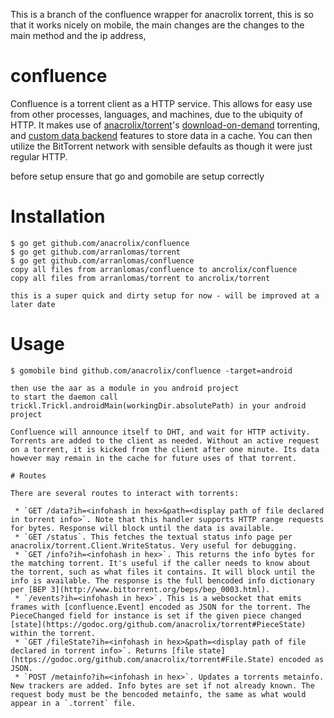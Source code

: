 This is a branch of the confluence wrapper for anacrolix torrent, this is so that it works nicely on mobile, the main changes are the changes to the main method and the ip address, 

# confluence

Confluence is a torrent client as a HTTP service. This allows for easy use from other processes, languages, and machines, due to the ubiquity of HTTP. It makes use of [anacrolix/torrent](https://github.com/anacrolix/torrent)'s [download-on-demand](https://godoc.org/github.com/anacrolix/torrent#Torrent.NewReader) torrenting, and [custom data backend](https://godoc.org/github.com/anacrolix/torrent/storage#ClientImpl) features to store data in a cache. You can then utilize the BitTorrent network with sensible defaults as though it were just regular HTTP.

before setup ensure that go and gomobile are setup correctly
# Installation
```
$ go get github.com/anacrolix/confluence
$ go get github.com/arranlomas/torrent
$ go get github.com/arranlomas/confluence
copy all files from arranlomas/confluence to ancrolix/confluence
copy all files from arranlomas/torrent to ancrolix/torrent

this is a super quick and dirty setup for now - will be improved at a later date

```
# Usage
```
$ gomobile bind github.com/anacrolix/confluence -target=android

then use the aar as a module in you android project
to start the daemon call trickl.Trickl.androidMain(workingDir.absolutePath) in your android project

Confluence will announce itself to DHT, and wait for HTTP activity. Torrents are added to the client as needed. Without an active request on a torrent, it is kicked from the client after one minute. Its data however may remain in the cache for future uses of that torrent.

# Routes

There are several routes to interact with torrents:

 * `GET /data?ih=<infohash in hex>&path=<display path of file declared in torrent info>`. Note that this handler supports HTTP range requests for bytes. Response will block until the data is available.
 * `GET /status`. This fetches the textual status info page per anacrolix/torrent.Client.WriteStatus. Very useful for debugging.
 * `GET /info?ih=<infohash in hex>`. This returns the info bytes for the matching torrent. It's useful if the caller needs to know about the torrent, such as what files it contains. It will block until the info is available. The response is the full bencoded info dictionary per [BEP 3](http://www.bittorrent.org/beps/bep_0003.html).
 * `/events?ih=<infohash in hex>`. This is a websocket that emits frames with [confluence.Event] encoded as JSON for the torrent. The PieceChanged field for instance is set if the given piece changed [state](https://godoc.org/github.com/anacrolix/torrent#PieceState) within the torrent.
 * `GET /fileState?ih=<infohash in hex>&path=<display path of file declared in torrent info>`. Returns [file state](https://godoc.org/github.com/anacrolix/torrent#File.State) encoded as JSON.
 * `POST /metainfo?ih=<infohash in hex>`. Updates a torrents metainfo. New trackers are added. Info bytes are set if not already known. The request body must be the bencoded metainfo, the same as what would appear in a `.torrent` file.

